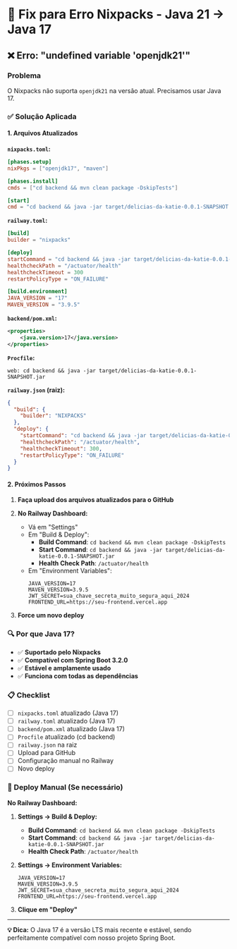 # 🔧 Fix para Erro Nixpacks - Java 21 → Java 17

## ❌ Erro: "undefined variable 'openjdk21'"

### Problema
O Nixpacks não suporta `openjdk21` na versão atual. Precisamos usar Java 17.

### ✅ Solução Aplicada

#### 1. Arquivos Atualizados

**`nixpacks.toml`:**
```toml
[phases.setup]
nixPkgs = ["openjdk17", "maven"]

[phases.install]
cmds = ["cd backend && mvn clean package -DskipTests"]

[start]
cmd = "cd backend && java -jar target/delicias-da-katie-0.0.1-SNAPSHOT.jar"
```

**`railway.toml`:**
```toml
[build]
builder = "nixpacks"

[deploy]
startCommand = "cd backend && java -jar target/delicias-da-katie-0.0.1-SNAPSHOT.jar"
healthcheckPath = "/actuator/health"
healthcheckTimeout = 300
restartPolicyType = "ON_FAILURE"

[build.environment]
JAVA_VERSION = "17"
MAVEN_VERSION = "3.9.5"
```

**`backend/pom.xml`:**
```xml
<properties>
    <java.version>17</java.version>
</properties>
```

**`Procfile`:**
```
web: cd backend && java -jar target/delicias-da-katie-0.0.1-SNAPSHOT.jar
```

**`railway.json` (raiz):**
```json
{
  "build": {
    "builder": "NIXPACKS"
  },
  "deploy": {
    "startCommand": "cd backend && java -jar target/delicias-da-katie-0.0.1-SNAPSHOT.jar",
    "healthcheckPath": "/actuator/health",
    "healthcheckTimeout": 300,
    "restartPolicyType": "ON_FAILURE"
  }
}
```

#### 2. Próximos Passos

1. **Faça upload dos arquivos atualizados para o GitHub**
2. **No Railway Dashboard:**
   - Vá em "Settings"
   - Em "Build & Deploy":
     - **Build Command**: `cd backend && mvn clean package -DskipTests`
     - **Start Command**: `cd backend && java -jar target/delicias-da-katie-0.0.1-SNAPSHOT.jar`
     - **Health Check Path**: `/actuator/health`
   - Em "Environment Variables":
     ```
     JAVA_VERSION=17
     MAVEN_VERSION=3.9.5
     JWT_SECRET=sua_chave_secreta_muito_segura_aqui_2024
     FRONTEND_URL=https://seu-frontend.vercel.app
     ```

3. **Force um novo deploy**

### 🔍 Por que Java 17?

- ✅ **Suportado pelo Nixpacks**
- ✅ **Compatível com Spring Boot 3.2.0**
- ✅ **Estável e amplamente usado**
- ✅ **Funciona com todas as dependências**

### 📋 Checklist

- [ ] `nixpacks.toml` atualizado (Java 17)
- [ ] `railway.toml` atualizado (Java 17)
- [ ] `backend/pom.xml` atualizado (Java 17)
- [ ] `Procfile` atualizado (cd backend)
- [ ] `railway.json` na raiz
- [ ] Upload para GitHub
- [ ] Configuração manual no Railway
- [ ] Novo deploy

### 🚀 Deploy Manual (Se necessário)

**No Railway Dashboard:**

1. **Settings → Build & Deploy:**
   - **Build Command**: `cd backend && mvn clean package -DskipTests`
   - **Start Command**: `cd backend && java -jar target/delicias-da-katie-0.0.1-SNAPSHOT.jar`
   - **Health Check Path**: `/actuator/health`

2. **Settings → Environment Variables:**
   ```
   JAVA_VERSION=17
   MAVEN_VERSION=3.9.5
   JWT_SECRET=sua_chave_secreta_muito_segura_aqui_2024
   FRONTEND_URL=https://seu-frontend.vercel.app
   ```

3. **Clique em "Deploy"**

---

**💡 Dica:** O Java 17 é a versão LTS mais recente e estável, sendo perfeitamente compatível com nosso projeto Spring Boot. 